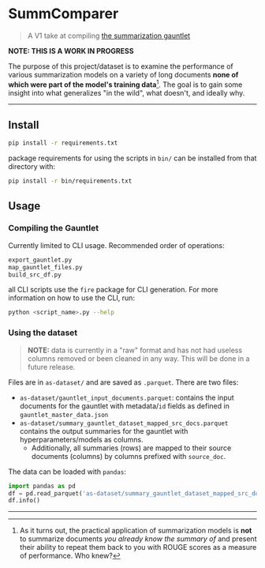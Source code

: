 # SummComparer

> A V1 take at compiling [the summarization gauntlet](https://www.dropbox.com/sh/axu1xlscrrexy55/AADAm01-4Zs3POyHQrgbDAsda?dl=0)

**NOTE: THIS IS A WORK IN PROGRESS**

The purpose of this project/dataset is to examine the performance of various summarization models on a variety of long documents **none of which were part of the model's training data**[^1]. The goal is to gain some insight into what generalizes "in the wild", what doesn't, and ideally why.

[^1]: As it turns out, the practical application of summarization models is **not** to summarize documents _you already know the summary of_ and present their ability to repeat them back to you with ROUGE scores as a measure of performance. Who knew?

---

## Install

```bash
pip install -r requirements.txt
```

package requirements for using the scripts in `bin/` can be installed from that directory with:

```bash
pip install -r bin/requirements.txt
```

## Usage

### Compiling the Gauntlet

Currently limited to CLI usage. Recommended order of operations:

```bash
export_gauntlet.py
map_gauntlet_files.py
build_src_df.py
```

all CLI scripts use the `fire` package for CLI generation. For more information on how to use the CLI, run:

```bash
python <script_name>.py --help
```

### Using the dataset

> **NOTE:** data is currently in a "raw" format and has not had useless columns removed or been cleaned in any way. This will be done in a future release.

Files are in `as-dataset/` and are saved as `.parquet`. There are two files:

- `as-dataset/gauntlet_input_documents.parquet`: contains the input documents for the gauntlet with metadata/`id` fields as defined in `gauntlet_master_data.json`
- `as-dataset/summary_gauntlet_dataset_mapped_src_docs.parquet` contains the output summaries for the gauntlet with hyperparameters/models as columns.
  - Additionally, all summaries (rows) are mapped to their source documents (columns) by columns prefixed with `source_doc`.

The data can be loaded with `pandas`:

```python
import pandas as pd
df = pd.read_parquet('as-dataset/summary_gauntlet_dataset_mapped_src_docs.parquet')
df.info()
```

---
